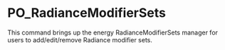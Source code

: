 # PO_RadianceModifierSets

This command brings up the energy RadianceModifierSets manager for users to add/edit/remove Radiance modifier sets.

